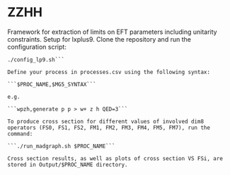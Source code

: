 # ZZHH

Framework for extraction of limits on EFT parameters including unitarity constraints. Setup for lxplus9.
Clone the repository and run the configuration script:

```git clone https://github.com/ZZHHmultiboson/ZZHH.git
./config_lp9.sh```

Define your process in processes.csv using the following syntax:

```$PROC_NAME,$MG5_SYNTAX```

e.g.

```wpzh,generate p p > w+ z h QED=3```

To produce cross section for different values of involved dim8 operators (FS0, FS1, FS2, FM1, FM2, FM3, FM4, FM5, FM7), run the command:

```./run_madgraph.sh $PROC_NAME```

Cross section results, as well as plots of cross section VS FSi, are stored in Output/$PROC_NAME directory.